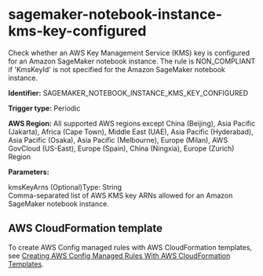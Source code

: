 # sagemaker\-notebook\-instance\-kms\-key\-configured<a name="sagemaker-notebook-instance-kms-key-configured"></a>

Check whether an AWS Key Management Service \(KMS\) key is configured for an Amazon SageMaker notebook instance\. The rule is NON\_COMPLIANT if 'KmsKeyId' is not specified for the Amazon SageMaker notebook instance\. 

**Identifier:** SAGEMAKER\_NOTEBOOK\_INSTANCE\_KMS\_KEY\_CONFIGURED

**Trigger type:** Periodic

**AWS Region:** All supported AWS regions except China \(Beijing\), Asia Pacific \(Jakarta\), Africa \(Cape Town\), Middle East \(UAE\), Asia Pacific \(Hyderabad\), Asia Pacific \(Osaka\), Asia Pacific \(Melbourne\), Europe \(Milan\), AWS GovCloud \(US\-East\), Europe \(Spain\), China \(Ningxia\), Europe \(Zurich\) Region

**Parameters:**

kmsKeyArns \(Optional\)Type: String  
Comma\-separated list of AWS KMS key ARNs allowed for an Amazon SageMaker notebook instance\.

## AWS CloudFormation template<a name="w2aac12c33c15b9d529c15"></a>

To create AWS Config managed rules with AWS CloudFormation templates, see [Creating AWS Config Managed Rules With AWS CloudFormation Templates](aws-config-managed-rules-cloudformation-templates.md)\.